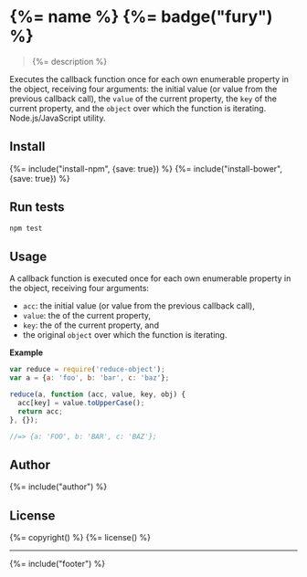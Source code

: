 # {%= name %} {%= badge("fury") %}

> {%= description %}

Executes the callback function once for each own enumerable property in the object, receiving four arguments: the initial value (or value from the previous callback call), the `value` of the current property, the `key` of the current property, and the `object` over which the function is iterating. Node.js/JavaScript utility.

## Install
{%= include("install-npm", {save: true}) %}
{%= include("install-bower", {save: true}) %}

## Run tests

```bash
npm test
```

## Usage

A callback function is executed once for each own enumerable property in the object, receiving four arguments:

  - `acc`: the initial value (or value from the previous callback call),
  - `value`: the of the current property,
  - `key`: the of the current property, and
  - the original `object` over which the function is iterating.

**Example**

```js
var reduce = require('reduce-object');
var a = {a: 'foo', b: 'bar', c: 'baz'};

reduce(a, function (acc, value, key, obj) {
  acc[key] = value.toUpperCase();
  return acc;
}, {});

//=> {a: 'FOO', b: 'BAR', c: 'BAZ'};
```

## Author
{%= include("author") %}

## License
{%= copyright() %}
{%= license() %}

***

{%= include("footer") %}
